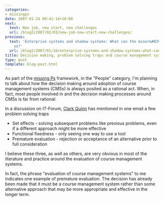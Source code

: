 ```yaml
---
categories:
- missingps
date: 2007-01-24 09:41:14+10:00
next:
  text: New job, new start, new challenges
  url: /blog2/2007/02/03/new-job-new-start-new-challenges/
previous:
  text: 'Enterprise systems and shadow systems: What can the miner&#039;s canary tell
    us?'
  url: /blog2/2007/01/16/enterprise-systems-and-shadow-systems-what-can-the-miners-canary-tell-us/
title: Decision making, problem solving traps and course management systems
type: post
template: blog-post.html
---
```

As part of the [missing Ps](http://cq-pan.cqu.edu.au/david-jones/blog/?cat=13) framework, in the "People" category, I'm planning to talk about how the decision making around adoption of course management systems (CMSs) is always posited as a rational act. When, in fact, most people involved in and the decision making processes around CMSs is far from rational.

In a discussion on IT-Forum, [Clark Quinn](http://www.quinnovation.com) has mentioned in one email a few problem solving traps

- Set effects - solving subsequent problems like previous problems, even if a different approach might be more effective
- Functional fixedness - only seeing one way to use a tool
- Premature evaluation - rejection or acceptance of an alternative prior to full consideration

I believe these three, as well as others, are very obvious in most of the literature and practice around the evaluation of course management systems.

In fact, the phrase "evaluation of course management systems" to me indicates one example of premature evaluation. The decision has already been made that it must be a course management system rather than some alternative approach that may be more appropriate and effective in the longer term.